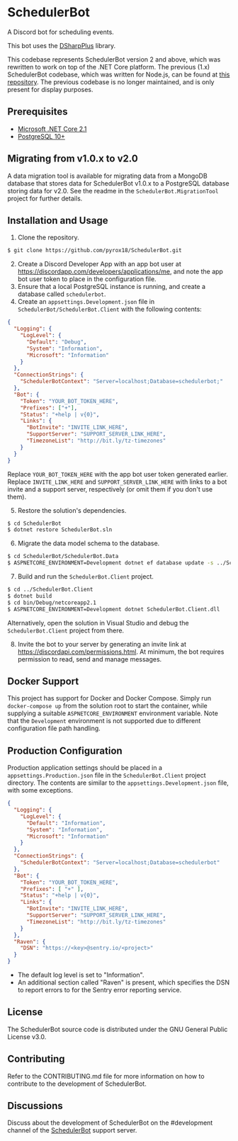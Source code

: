 # SchedulerBot

A Discord bot for scheduling events.

This bot uses the [DSharpPlus](https://dsharpplus.emzi0767.com/) library.

This codebase represents SchedulerBot version 2 and above, which was rewritten to work on top of the .NET Core platform. The previous (1.x) SchedulerBot codebase, which was written for Node.js, can be found at [this repository](https://github.com/pyrox18/schedulerbot-1.0). The previous codebase is no longer maintained, and is only present for display purposes.

## Prerequisites

- [Microsoft .NET Core 2.1](https://www.microsoft.com/net/download)
- [PostgreSQL 10+](https://www.postgresql.org/download/)

## Migrating from v1.0.x to v2.0

A data migration tool is available for migrating data from a MongoDB database that stores data for SchedulerBot v1.0.x to a PostgreSQL database storing data for v2.0. See the readme in the `SchedulerBot.MigrationTool` project for further details.

## Installation and Usage

1. Clone the repository.

```bash
$ git clone https://github.com/pyrox18/SchedulerBot.git
```

2. Create a Discord Developer App with an app bot user at https://discordapp.com/developers/applications/me, and note the app bot user token to place in the configuration file.
3. Ensure that a local PostgreSQL instance is running, and create a database called `schedulerbot`.
4. Create an `appsettings.Development.json` file in `SchedulerBot/SchedulerBot.Client` with the following contents:

```json
{
  "Logging": {
    "LogLevel": {
      "Default": "Debug",
      "System": "Information",
      "Microsoft": "Information"
    }
  },
  "ConnectionStrings": {
    "SchedulerBotContext": "Server=localhost;Database=schedulerbot;"
  },
  "Bot": {
    "Token": "YOUR_BOT_TOKEN_HERE",
    "Prefixes": ["+"],
    "Status": "+help | v{0}",
    "Links": {
      "BotInvite": "INVITE_LINK_HERE",
      "SupportServer": "SUPPORT_SERVER_LINK_HERE",
      "TimezoneList": "http://bit.ly/tz-timezones"
    }
  }
}
```

Replace `YOUR_BOT_TOKEN_HERE` with the app bot user token generated earlier. Replace `INVITE_LINK_HERE` and `SUPPORT_SERVER_LINK_HERE` with links to a bot invite and a support server, respectively (or omit them if you don't use them).

5. Restore the solution's dependencies.

```bash
$ cd SchedulerBot
$ dotnet restore SchedulerBot.sln
```

6. Migrate the data model schema to the database.

```bash
$ cd SchedulerBot/SchedulerBot.Data
$ ASPNETCORE_ENVIRONMENT=Development dotnet ef database update -s ../SchedulerBot.Client/SchedulerBot.Client.csproj
```

7. Build and run the `SchedulerBot.Client` project.

```bash
$ cd ../SchedulerBot.Client
$ dotnet build
$ cd bin/Debug/netcoreapp2.1
$ ASPNETCORE_ENVIRONMENT=Development dotnet SchedulerBot.Client.dll
```

Alternatively, open the solution in Visual Studio and debug the `SchedulerBot.Client` project from there.

8. Invite the bot to your server by generating an invite link at https://discordapi.com/permissions.html. At minimum, the bot requires permission to read, send and manage messages.

## Docker Support

This project has support for Docker and Docker Compose. Simply run `docker-compose up` from the solution root to start the container, while supplying a suitable `ASPNETCORE_ENVIRONMENT` environment variable. Note that the `Development` environment is not supported due to different configuration file path handling.

## Production Configuration

Production application settings should be placed in a `appsettings.Production.json` file in the `SchedulerBot.Client` project directory. The contents are similar to the `appsettings.Development.json` file, with some exceptions.

```json
{
  "Logging": {
    "LogLevel": {
      "Default": "Information",
      "System": "Information",
      "Microsoft": "Information"
    }
  },
  "ConnectionStrings": {
    "SchedulerBotContext": "Server=localhost;Database=schedulerbot"
  },
  "Bot": {
    "Token": "YOUR_BOT_TOKEN_HERE",
    "Prefixes": [ "+" ],
    "Status": "+help | v{0}",
	"Links": {
      "BotInvite": "INVITE_LINK_HERE",
      "SupportServer": "SUPPORT_SERVER_LINK_HERE",
      "TimezoneList": "http://bit.ly/tz-timezones"
	}
  },
  "Raven": {
  	"DSN": "https://<key>@sentry.io/<project>"
  }
}
```

- The default log level is set to "Information".
- An additional section called "Raven" is present, which specifies the DSN to report errors to for the Sentry error reporting service.

## License

The SchedulerBot source code is distributed under the GNU General Public License v3.0.

## Contributing

Refer to the CONTRIBUTING.md file for more information on how to contribute to the development of SchedulerBot.

## Discussions

Discuss about the development of SchedulerBot on the #development channel of the [SchedulerBot](https://discord.gg/CRxRn5X) support server.